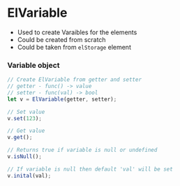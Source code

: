 # ElVariable

* Used to create Varaibles for the elements
* Could be created from scratch
* Could be taken from `elStorage` element

### Variable object
```js
// Create ElVariable from getter and setter
// getter - func() -> value
// setter - func(val) -> bool
let v = ElVariable(getter, setter);

// Set value
v.set(123);

// Get value
v.get();

// Returns true if variable is null or undefined
v.isNull();

// If variable is null then default 'val' will be set
v.inital(val);
```